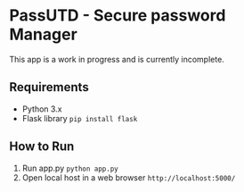 # PassUTD - Secure password Manager
This app is a work in progress and is currently incomplete.

## Requirements
- Python 3.x
- Flask library `pip install flask`

## How to Run
1. Run app.py `python app.py`
2. Open local host in a web browser `http://localhost:5000/`
